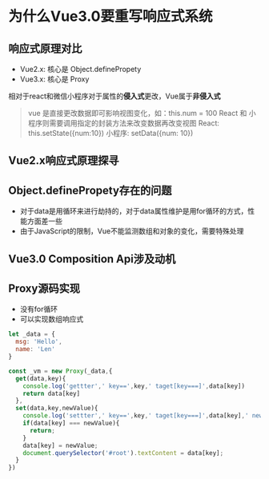 # 为什么Vue3.0要重写响应式系统

## 响应式原理对比

- Vue2.x: 核心是 Object.definePropety
- Vue3.x: 核心是 Proxy

相对于react和微信小程序对于属性的**侵入式**更改，Vue属于**非侵入式**

> vue 是直接更改数据即可影响视图变化，如：this.num = 100
> React 和 小程序则需要调用指定的封装方法来改变数据再改变视图
> React: this.setState({num:10})
> 小程序: setData({num: 10})

## Vue2.x响应式原理探寻

## Object.definePropety存在的问题

- 对于data是用循环来进行劫持的，对于data属性维护是用for循环的方式，性能方面差一些
- 由于JavaScript的限制，Vue不能监测数组和对象的变化，需要特殊处理

## Vue3.0 Composition Api涉及动机

## Proxy源码实现

- 没有for循环
- 可以实现数组响应式

```javascript
let _data = {
  msg: 'Hello',
  name: 'Len'
}

const _vm = new Proxy(_data,{
  get(data,key){
    console.log('gettter',' key==',key,' taget[key===]',data[key])
    return data[key]
  },
  set(data,key,newValue){
    console.log('settter',' key==',key,' taget[key===]',data[key],' newValue===',newValue)
    if(data[key] === newValue){
      return;
    }
    data[key] = newValue;
    document.querySelector('#root').textContent = data[key];
  }
})
```
